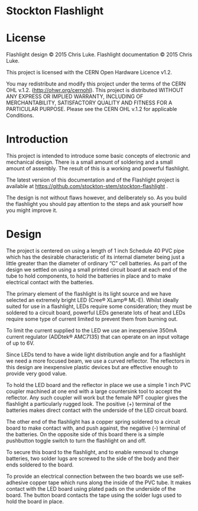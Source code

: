 Stockton Flashlight 
===================


License
=======

Flashlight design © 2015 Chris Luke.
Flashlight documentation © 2015 Chris Luke.

This project is licensed with the CERN Open Hardware Licence v1.2.

You may redistribute and modify this project under the terms of the CERN OHL
v.1.2. (http://ohwr.org/cernohl). This project is distributed WITHOUT ANY
EXPRESS OR IMPLIED WARRANTY, INCLUDING OF MERCHANTABILITY, SATISFACTORY
QUALITY AND FITNESS FOR A PARTICULAR PURPOSE. Please see the CERN OHL v.1.2
for applicable Conditions.


Introduction
============

This project is intended to introduce some basic concepts of electronic and
mechanical design. There is a small amount of soldering and a small amount of
assembly. The result of this is a working and powerful flashlight.

The latest version of this documentation and of the Flashlight project is
available at https://github.com/stockton-stem/stockton-flashlight .

The design is not without flaws however, and deliberately so. As you build the
flashlight you should pay attention to the steps and ask yourself how you
might improve it.


Design
======

The project is centered on using a length of 1 inch Schedule 40 PVC pipe which
has the desirable characteristic of its internal diameter being just a little
greater than the diameter of ordinary “C” cell batteries. As part of the
design we settled on using a small printed circuit board at each end of the
tube to hold components, to hold the batteries in place and to make electrical
contact with the batteries.

The primary element of the flashlight is its light source and we have selected
an extremely bright LED (Cree® XLamp® ML-E). Whilst ideally suited for use in
a flashlight, LEDs require some consideration; they must be soldered to a
circuit board, powerful LEDs generate lots of heat and LEDs require some type
of current limited to prevent them from burning out.

To limit the current supplied to the LED we use an inexpensive 350mA current
regulator (ADDtek® AMC7135) that can operate on an input voltage of up to 6V.

Since LEDs tend to have a wide light distribution angle and for a flashlight
we need a more focused beam, we use a curved reflector. The reflectors in this
design are inexpensive plastic devices but are effective enough to provide
very good value.

To hold the LED board and the reflector in place we use a simple 1 inch PVC
coupler machined at one end with a large countersink tool to accept the
reflector. Any such coupler will work but the female NPT coupler gives the
flashlight a particularly rugged look. The positive (+) terminal of the
batteries makes direct contact with the underside of the LED circuit board.

The other end of the flashlight has a copper spring soldered to a circuit
board to make contact with, and push against, the negative (-) terminal of the
batteries. On the opposite side of this board there is a simple pushbutton
toggle switch to turn the flashlight on and off.

To secure this board to the flashlight, and to enable removal to change
batteries, two solder lugs are screwed to the side of the body and their ends
soldered to the board.

To provide an electrical connection between the two boards we use self-
adhesive copper tape which runs along the inside of the PVC tube. It makes
contact with the LED board using plated pads on the underside of the board.
The button board contacts the tape using the solder lugs used to hold the
board in place.
